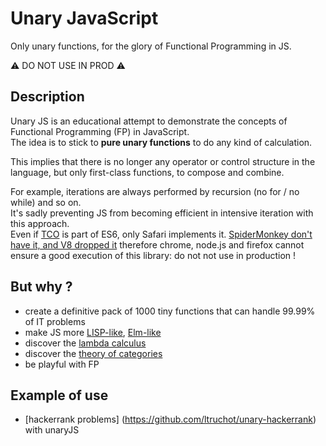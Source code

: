 # Unary JavaScript

Only unary functions, for the glory of Functional Programming in JS.


⚠️ DO NOT USE IN PROD️ ⚠️


## Description

Unary JS is an educational attempt to demonstrate the concepts of Functional Programming (FP) in JavaScript.  
The idea is to stick to **pure unary functions** to do any kind of calculation.


This implies that there is no longer any operator or control structure in the language, but only first-class functions, to compose and combine.


For example, iterations are always performed by recursion (no for / no while) and so on.  
It's sadly preventing JS from becoming efficient in intensive iteration with this approach.  
Even if [TCO](https://en.wikipedia.org/wiki/Tail_call) is part of ES6, only Safari implements it. [SpiderMonkey don't have it, and V8 dropped it](https://github.com/tc39/proposal-ptc-syntax) therefore chrome, node.js and firefox cannot ensure a good execution of this library: do not not use in production !

## But why ?

- create a definitive pack of 1000 tiny functions that can handle 99.99% of IT problems
- make JS more [LISP-like](https://lisp-lang.org/), [Elm-like](https://elm-lang.org/)
- discover the [lambda calculus](https://www.youtube.com/watch?v=3VQ382QG-y4)
- discover the [theory of categories](https://bartoszmilewski.com/2014/10/28/category-theory-for-programmers-the-preface/)
- be playful with FP

## Example of use
- [hackerrank problems] (https://github.com/ltruchot/unary-hackerrank) with unaryJS